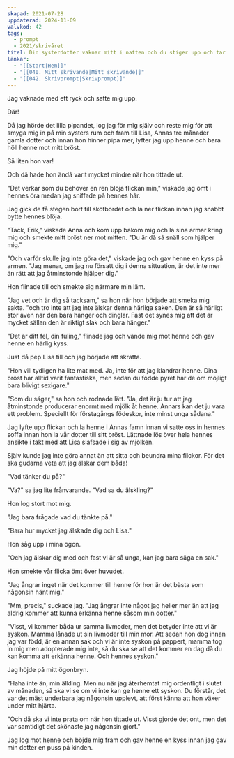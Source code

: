 ```yaml
---
skapad: 2021-07-28
uppdaterad: 2024-11-09
valvkod: 42
tags:
  - prompt
  - 2021/skrivåret
titel: Din systerdotter vaknar mitt i natten och du stiger upp och tar hand om henne
länkar:
  - "[[Start|Hem]]"
  - "[[040. Mitt skrivande|Mitt skrivande]]"
  - "[[042. Skrivprompt|Skrivprompt]]"
---
```

Jag vaknade med ett ryck och satte mig upp.

Där!

Då jag hörde det lilla pipandet, log jag för mig själv och reste mig för att smyga mig in på min systers rum och fram till Lisa, Annas tre månader gamla dotter och innan hon hinner pipa mer, lyfter jag upp henne och bara höll henne mot mitt bröst.

Så liten hon var!

Och då hade hon ändå varit mycket mindre när hon tittade ut.

"Det verkar som du behöver en ren blöja flickan min," viskade jag ömt i hennes öra medan jag sniffade på hennes hår.

Jag gick de få stegen bort till skötbordet och la ner flickan innan jag snabbt bytte hennes blöja.

"Tack, Erik," viskade Anna och kom upp bakom mig och la sina armar kring mig och smekte mitt bröst ner mot mitten. "Du är då så snäll som hjälper mig."

"Och varför skulle jag inte göra det," viskade jag och gav henne en kyss på armen. "Jag menar, om jag nu försatt dig i denna sittuation, är det inte mer än rätt att jag åtminstonde hjälper dig."

Hon flinade till och smekte sig närmare min läm.

"Jag vet och är dig så tacksam," sa hon när hon började att smeka mig sakta. "och tro inte att jag inte älskar denna härliga saken. Den är så härligt stor även när den bara hänger och dinglar. Fast det synes mig att det är mycket sällan den är riktigt slak och bara hänger."

"Det är ditt fel, din fuling," flinade jag och vände mig mot henne och gav henne en härlig kyss.

Just då pep Lisa till och jag började att skratta.

"Hon vill tydligen ha lite mat med. Ja, inte för att jag klandrar henne. Dina bröst har alltid varit fantastiska, men sedan du födde pyret har de om möjligt bara blivigt sexigare."

"Som du säger," sa hon och rodnade lätt. "Ja, det är ju tur att jag åtminstonde producerar enormt med mjölk åt henne. Annars kan det ju vara ett problem. Speciellt för förstagångs födeskor, inte minst unga sådana."

Jag lyfte upp flickan och la henne i Annas famn innan vi satte oss in hennes soffa innan hon la vår dotter till sitt bröst. Lättnade lös över hela hennes ansikte i takt med att Lisa slafsade i sig av mjölken.

Själv kunde jag inte göra annat än att sitta och beundra mina flickor. För det ska gudarna veta att jag älskar dem båda!

"Vad tänker du på?"

"Va?" sa jag lite frånvarande. "Vad sa du älskling?"

Hon log stort mot mig.

"Jag bara frågade vad du tänkte på."

"Bara hur mycket jag älskade dig och Lisa."

Hon såg upp i mina ögon.

"Och jag älskar dig med och fast vi är så unga, kan jag bara säga en sak."

Hon smekte vår flicka ömt över huvudet.

"Jag ångrar inget när det kommer till henne för hon är det bästa som någonsin hänt mig."

"Mm, precis," suckade jag. "Jag ångrar inte något jag heller mer än att jag aldrig kommer att kunna erkänna henne såsom min dotter."

"Visst, vi kommer båda ur samma livmoder, men det betyder inte att vi är syskon. Mamma lånade ut sin livmoder till min mor. Att sedan hon dog innan jag var född, är en annan sak och vi är inte syskon på pappert, mamma tog in mig men adopterade mig inte, så du ska se att det kommer en dag då du kan komma att erkänna henne. Och hennes syskon."

Jag höjde på mitt ögonbryn.

"Haha inte än, min älkling. Men nu när jag återhemtat mig ordentligt i slutet av månaden, så ska vi se om vi inte kan ge henne ett syskon. Du förstår, det var det mäst underbara jag någonsin upplevt, att först känna att hon växer under mitt hjärta.

"Och då ska vi inte prata om när hon tittade ut. Visst gjorde det ont, men det var samtidigt det skönaste jag någonsin gjort."

Jag log mot henne och böjde mig fram och gav henne en kyss innan jag gav min dotter en puss på kinden.

